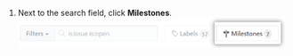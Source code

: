 1. Next to the search field, click **Milestones**.
![Issues Milestone button](/assets/images/help/issues/issues_milestone_button.png)
